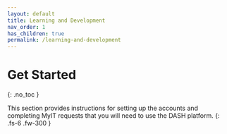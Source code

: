 ```yaml
---
layout: default
title: Learning and Development
nav_order: 1
has_children: true
permalink: /learning-and-development
---
```


# Get Started
{: .no_toc }

This section provides instructions for setting up the accounts and completing MyIT 
requests that you will need to use the DASH platform.
{: .fs-6 .fw-300 }
